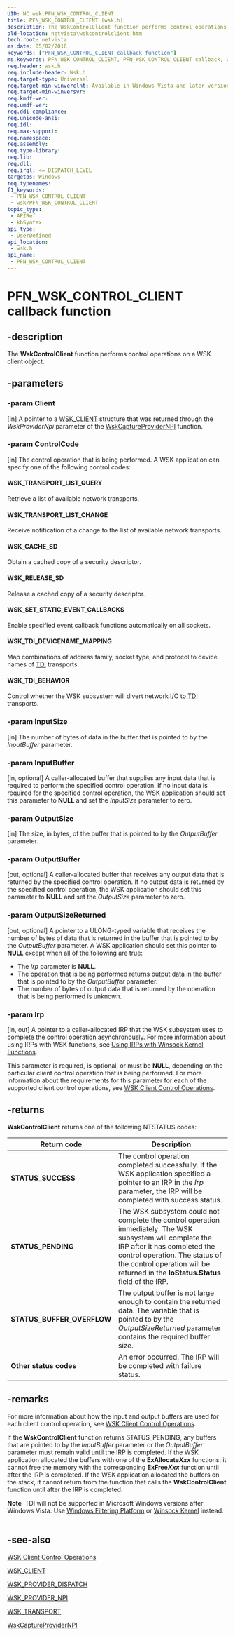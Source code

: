 ```yaml
---
UID: NC:wsk.PFN_WSK_CONTROL_CLIENT
title: PFN_WSK_CONTROL_CLIENT (wsk.h)
description: The WskControlClient function performs control operations on a WSK client object.
old-location: netvista\wskcontrolclient.htm
tech.root: netvista
ms.date: 05/02/2018
keywords: ["PFN_WSK_CONTROL_CLIENT callback function"]
ms.keywords: PFN_WSK_CONTROL_CLIENT, PFN_WSK_CONTROL_CLIENT callback, WskControlClient, WskControlClient callback function [Network Drivers Starting with Windows Vista], netvista.wskcontrolclient, wsk/WskControlClient, wskref_11f754a6-78c0-44ca-8dbc-75521ed659b7.xml
req.header: wsk.h
req.include-header: Wsk.h
req.target-type: Universal
req.target-min-winverclnt: Available in Windows Vista and later versions of the Windows operating   systems.
req.target-min-winversvr: 
req.kmdf-ver: 
req.umdf-ver: 
req.ddi-compliance: 
req.unicode-ansi: 
req.idl: 
req.max-support: 
req.namespace: 
req.assembly: 
req.type-library: 
req.lib: 
req.dll: 
req.irql: <= DISPATCH_LEVEL
targetos: Windows
req.typenames: 
f1_keywords:
 - PFN_WSK_CONTROL_CLIENT
 - wsk/PFN_WSK_CONTROL_CLIENT
topic_type:
 - APIRef
 - kbSyntax
api_type:
 - UserDefined
api_location:
 - wsk.h
api_name:
 - PFN_WSK_CONTROL_CLIENT
---
```


# PFN_WSK_CONTROL_CLIENT callback function


## -description

The <b>WskControlClient</b> function performs control operations on a WSK client object.

## -parameters

### -param Client 

[in]
A pointer to a <a href="/windows-hardware/drivers/network/wsk-client">WSK_CLIENT</a> structure that was returned through the  <i>WskProviderNpi</i> parameter of the <a href="/windows-hardware/drivers/ddi/wsk/nf-wsk-wskcaptureprovidernpi"> WskCaptureProviderNPI</a> function.

### -param ControlCode 

[in]
The control operation that is being performed. A WSK application can specify one of the following control codes:



#### WSK_TRANSPORT_LIST_QUERY

Retrieve a list of available network transports.



#### WSK_TRANSPORT_LIST_CHANGE

Receive notification of a change to the list of available network transports.



#### WSK_CACHE_SD

Obtain a cached copy of a security descriptor.



#### WSK_RELEASE_SD

Release a cached copy of a security descriptor.



#### WSK_SET_STATIC_EVENT_CALLBACKS

Enable specified event callback functions automatically on all sockets.



#### WSK_TDI_DEVICENAME_MAPPING

Map combinations of address family, socket type, and protocol to device names of <a href="/previous-versions/windows/hardware/network/ff565094(v=vs.85)">TDI</a> transports.



#### WSK_TDI_BEHAVIOR

Control whether the WSK subsystem will divert network I/O to <a href="/previous-versions/windows/hardware/network/ff565094(v=vs.85)">TDI</a> transports.

### -param InputSize 

[in]
The number of bytes of data in the buffer that is pointed to by the <i>InputBuffer</i> parameter.

### -param InputBuffer 

[in, optional]
A caller-allocated buffer that supplies any input data that is required to perform the specified control operation. If no input data is required for the specified control operation, the WSK application should set this parameter to <b>NULL</b> and set the <i>InputSize</i> parameter to zero.

### -param OutputSize 

[in]
The size, in bytes, of the buffer that is pointed to by the <i>OutputBuffer</i> parameter.

### -param OutputBuffer 

[out, optional]
A caller-allocated buffer that receives any output data that is returned by the specified control operation. If no output data is returned by the specified control operation, the WSK application should set this parameter to <b>NULL</b> and set the <i>OutputSize</i> parameter to zero.

### -param OutputSizeReturned 

[out, optional]
A pointer to a ULONG-typed variable that receives the number of bytes of data that is returned in the buffer that is pointed to by the <i>OutputBuffer</i> parameter. A WSK application should set this pointer to <b>NULL</b> except when all of the following are true:
     

<ul>
<li>
The <i>Irp</i> parameter is <b>NULL</b>.

</li>
<li>
The operation that is being performed returns output data in the buffer that is pointed to by the <i>OutputBuffer</i> parameter.

</li>
<li>
The number of bytes of output data that is returned by the operation that is being performed is unknown.

</li>
</ul>

### -param Irp 

[in, out]
A pointer to a caller-allocated IRP that the WSK subsystem uses to complete the control operation asynchronously. For more information about using IRPs with WSK functions, see <a href="/windows-hardware/drivers/network/using-irps-with-winsock-kernel-functions">Using IRPs with Winsock Kernel Functions</a>.
     

This parameter is required, is optional, or must be <b>NULL</b>, depending on the particular client control operation that is being performed. For more information about the requirements for this parameter for each of the supported client control operations, see <a href="/windows-hardware/drivers/network/performing-control-operations-on-a-client-object">WSK Client Control Operations</a>.

## -returns

<b>WskControlClient</b> returns one of the following NTSTATUS codes:

|Return code|Description|
|--- |--- |
|**STATUS_SUCCESS**|The control operation completed successfully. If the WSK application specified a pointer to an IRP in the _Irp_ parameter, the IRP will be completed with success status.|
|**STATUS_PENDING**|The WSK subsystem could not complete the control operation immediately. The WSK subsystem will complete the IRP after it has completed the control operation. The status of the control operation will be returned in the **IoStatus.Status** field of the IRP.|
|**STATUS_BUFFER_OVERFLOW**|The output buffer is not large enough to contain the returned data. The variable that is pointed to by the _OutputSizeReturned_ parameter contains the required buffer size.|
|**Other status codes**|An error occurred. The IRP will be completed with failure status.|

## -remarks

For more information about how the input and output buffers are used for each client control operation, see <a href="/windows-hardware/drivers/network/performing-control-operations-on-a-client-object">WSK Client Control Operations</a>.

If the <b>WskControlClient</b> function returns STATUS_PENDING, any buffers that are pointed to by the  <i>InputBuffer</i> parameter or the <i>OutputBuffer</i> parameter must remain valid until the IRP is completed. If the WSK application allocated the buffers with one of the <b>ExAllocate<i>Xxx</i></b> functions, it cannot free the memory with the corresponding <b>ExFree<i>Xxx</i></b> function until after the IRP is completed. If the WSK application allocated the buffers on the stack, it cannot return from the function that calls the <b>WskControlClient</b> function until after the IRP is completed.

<div class="alert"><b>Note</b>  TDI will not be supported in Microsoft Windows versions after Windows Vista. Use <a href="/windows-hardware/drivers/ddi/_netvista/">Windows Filtering Platform</a> or <a href="/windows-hardware/drivers/ddi/_netvista/">Winsock Kernel</a> instead.</div>
<div> </div>

## -see-also

<a href="/windows-hardware/drivers/network/performing-control-operations-on-a-client-object">WSK Client Control Operations</a>



<a href="/windows-hardware/drivers/network/wsk-client">WSK_CLIENT</a>



<a href="/windows-hardware/drivers/ddi/wsk/ns-wsk-_wsk_provider_dispatch">WSK_PROVIDER_DISPATCH</a>



<a href="/windows-hardware/drivers/ddi/wsk/ns-wsk-_wsk_provider_npi">WSK_PROVIDER_NPI</a>



<a href="/windows-hardware/drivers/ddi/wsk/ns-wsk-_wsk_transport">WSK_TRANSPORT</a>



<a href="/windows-hardware/drivers/ddi/wsk/nf-wsk-wskcaptureprovidernpi">WskCaptureProviderNPI</a>

